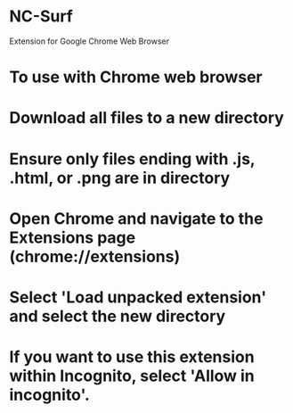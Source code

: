 # NC-Surf
Extension for Google Chrome Web Browser

# To use with Chrome web browser
# Download all files to a new directory
# Ensure only files ending with .js, .html, or .png are in directory
# Open Chrome and navigate to the Extensions page (chrome://extensions)
# Select 'Load unpacked extension' and select the new directory
# If you want to use this extension within Incognito, select 'Allow in incognito'.
